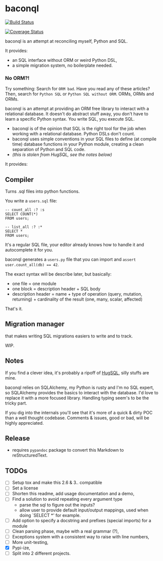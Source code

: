 baconql
=======

[![Build Status](https://travis-ci.org/lsenta/baconql.svg?branch=master)](https://travis-ci.org/lsenta/baconql)

[![Coverage Status](https://coveralls.io/repos/github/lsenta/baconql/badge.svg?branch=master)](https://coveralls.io/github/lsenta/baconql?branch=master)


baconql is an attempt at reconciling myself, Python and SQL.

It provides:

 - an SQL interface without ORM or weird Python DSL,
 - a simple migration system, no boilerplate needed.


### No ORM?!

Try something:
Search for `ORM bad`. Have you read any of these articles?
Then, search for `Python SQL` or `Python SQL without ORM`. ORMs, ORMs and ORMs.

baconql is an attempt at providing an ORM free library to interact with a relational
database. It doesn't do abstract stuff away, you don't have to learn a specific Python
syntax. You write SQL, you execute SQL.

- baconql is of the opinion that SQL is the right tool for the job
  when working with a relational database. Python DSLs don't count.
- baconql uses simple conventions in your SQL files to define (at compile time)
  database functions in your Python module,
  creating a clean separation of Python and SQL code.
- _(this is stolen from HugSQL, see the notes below)_

It provides:

## Compiler

Turns .sql files into python functions.

You write a `users.sql` file:

```
-- count_all :? :s
SELECT COUNT(*)
FROM users;

-- list_all :? :*
SELECT *
FROM users;
```

It's a regular SQL file, your editor already knows how to handle it and autocomplete it
for you.

baconql generates a `users.py` file that you can import and `assert user.count_all(db) == 42`.

The exact syntax will be describe later, but basically:

- one file = one module
- one block = description header + SQL body
- description header = name + type of operation (query, mutation, returning) + cardinality of the result (one, many, scalar, affected)

That's it.


## Migration manager

that makes writing SQL migrations easiers to write and to track.

WIP.

## Notes

If you find a clever idea, it's probably a ripoff of [HugSQL](http://www.hugsql.org/),
silly stuffs are mine.

baconql relies on SQLAlchemy, my Python is rusty and I'm no SQL expert,
so SQLAlchemy provides the basics to interact with the database.
I'd love to replace it with a more focused library. Handling typing seem's to be the tricky part.

If you dig into the internals you'll see that it's more of a quick & dirty POC than a well
thought codebase. Comments & issues, good or bad, will be highly appreciated.

## Release

- requires `pypandoc` package to convert this Markdown to reStructuredText.

## TODOs

- [ ] Setup tox and make this 2.6 & 3.. compatible
- [ ] Set a license
- [ ] Shorten this readme, add usage documentation and a demo,
- [ ] Find a solution to avoid repeating every argument type
    - parse the sql to figure out the inputs?
    - allow user to provide default input/output mappings, used when doing `SELECT *' for example.
- [ ] Add option to specify a docstring and prefixes (special imports) for a module
- [ ] Clean parsing phase, maybe with a real grammar (?),
- [ ] Exceptions system with a consistent way to raise with line numbers,
- [ ] More unit-testing,
- [x] Pypi-ize,
- [ ] Split into 2 different projects.